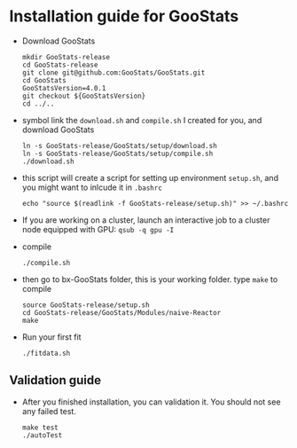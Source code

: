 # Installation guide for GooStats

- Download GooStats

	  mkdir GooStats-release
	  cd GooStats-release
	  git clone git@github.com:GooStats/GooStats.git
	  cd GooStats
	  GooStatsVersion=4.0.1
	  git checkout ${GooStatsVersion}
	  cd ../..

- symbol link the `download.sh` and `compile.sh` I created for you, and download GooStats

	  ln -s GooStats-release/GooStats/setup/download.sh
	  ln -s GooStats-release/GooStats/setup/compile.sh
	  ./download.sh
- this script will create a script for setting up environment `setup.sh`, and you might want to inlcude it in `.bashrc`

	  echo "source $(readlink -f GooStats-release/setup.sh)" >> ~/.bashrc
- If you are working on a cluster, launch an interactive job to a cluster node equipped with GPU: `qsub -q gpu -I`
- compile
	
	  ./compile.sh
- then go to bx-GooStats folder, this is your working folder. type `make` to compile
	  
	  source GooStats-release/setup.sh
	  cd GooStats-release/GooStats/Modules/naive-Reactor
	  make

- Run your first fit

	  ./fitdata.sh

## Validation guide
- After you finished installation, you can validation it. You should not see any failed test.

	  make test
	  ./autoTest
